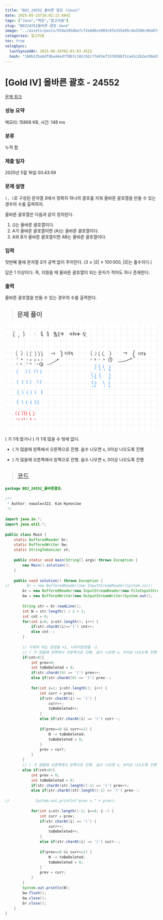 ```yaml
---
title: "BOJ_24552_올바른 괄호 (Java)"
date: 2025-05-15T16:02:13.684Z
tags: ["Java","백준","알고리즘"]
slug: "BOJ24552올바른-괄호-Java"
image: "../assets/posts/554a345dbefcf2e0d0ce903c9fe155a95c4ed390c96a074af1568fa6f15a894d.png"
categories: 알고리즘
toc: true
velogSync:
  lastSyncedAt: 2025-08-26T02:01:03.452Z
  hash: "1b0b135a6df9ba44ed7f0b7c102c92c77e93ef337850bf2ca41c2b2ec09a596f"
---
```


# [Gold IV] 올바른 괄호 - 24552 

[문제 링크](https://www.acmicpc.net/problem/24552) 

### 성능 요약

메모리: 15868 KB, 시간: 148 ms

### 분류

누적 합

### 제출 일자

2025년 5월 16일 00:43:59

### 문제 설명

$\texttt{(, )}$로 구성된 문자열 $S$에서 정확히 하나의 괄호를 지워 올바른 괄호열을 만들 수 있는 경우의 수를 출력하자.

올바른 괄호열은 다음과 같이 정의된다.

<ol>
	<li>()는 올바른 괄호열이다.</li>
	<li>A가 올바른 괄호열이면 (A)는 올바른 괄호열이다.</li>
	<li>A와 B가 올바른 괄호열이면 AB는 올바른 괄호열이다.</li>
</ol>

### 입력 

첫번째 줄에 문자열 $S$가 공백 없이 주어진다. ($3 \leq \vert S \vert \leq 100\,000$, $\vert S \vert$는 홀수이다.)

답은 $1$ 이상이다. 즉, 지웠을 때 올바른 괄호열이 되는 문자가 적어도 하나 존재한다.

### 출력 

 <p>올바른 괄호열을 만들 수 있는 경우의 수를 출력한다.</p>


> ## 문제 풀이

![](/assets/posts/554a345dbefcf2e0d0ce903c9fe155a95c4ed390c96a074af1568fa6f15a894d.png)

( 가 1개 많거나 ) 가 1개 많을 수 밖에 없다.

- ( 가 많을때 왼쪽에서 오른쪽으로 진행. 음수 나오면 x, 0이상 나오도록 진행

- ) 가 많을때 오른쪽에서 왼쪽으로 진행. 음수 나오면 x, 0이상 나오도록 진행

> ## 코드

```java
package BOJ_24552_올바른괄호;

/**
 * Author: nowalex322, Kim HyeonJae
 */

import java.io.*;
import java.util.*;

public class Main {
    static BufferedReader br;
    static BufferedWriter bw;
    static StringTokenizer st;

    public static void main(String[] args) throws Exception {
        new Main().solution();
    }

    public void solution() throws Exception {
//        br = new BufferedReader(new InputStreamReader(System.in));
        br = new BufferedReader(new InputStreamReader(new FileInputStream("src/main/java/BOJ_24552_올바른괄호/input.txt")));
        bw = new BufferedWriter(new OutputStreamWriter(System.out));

        String str = br.readLine();
        int N = str.length() / 2 + 1;
        int cnt = 0;
        for(int i=0; i<str.length(); i++) {
            if(str.charAt(i)=='(') cnt++;
            else cnt--;
        }

        // 지워야 하는 문양을 +1, 나머지문양을 -1
        // ( 가 많을때 왼쪽에서 오른쪽으로 진행. 음수 나오면 x, 0이상 나오도록 진행
        if(cnt>0){
            int prev=0;
            int toBeDeleted = 0;
            if(str.charAt(0) == '(') prev++;
            else if(str.charAt(0) == ')') prev--;

            for(int i=1; i<str.length(); i++) {
                int curr = prev;
                if(str.charAt(i) == '(') {
                    curr++;
                    toBeDeleted++;
                }
                else if(str.charAt(i) == ')') curr--;

                if(prev==0 && curr==1) {
                    N -= toBeDeleted;
                    toBeDeleted = 0;
                }
                prev = curr;
            }
        }
        // ) 가 많을때 오른쪽에서 왼쪽으로 진행. 음수 나오면 x, 0이상 나오도록 진행
        else if(cnt<0){
            int prev = 0;
            int toBeDeleted = 0;
            if(str.charAt(str.length()-1) == ')') prev++;
            else if(str.charAt(str.length()-1) == '(') prev--;

//            System.out.println("prev = " + prev);

            for(int i=str.length()-2; i>=0; i--) {
                int curr = prev;
                if(str.charAt(i) == ')') {
                    curr++;
                    toBeDeleted++;
                }
                else if(str.charAt(i) == '(') curr--;

                if(prev==0 && curr==1) {
                    N -= toBeDeleted;
                    toBeDeleted = 0;
                }
                prev = curr;
            }
        }
        System.out.println(N);
        bw.flush();
        bw.close();
        br.close();
    }
}
```